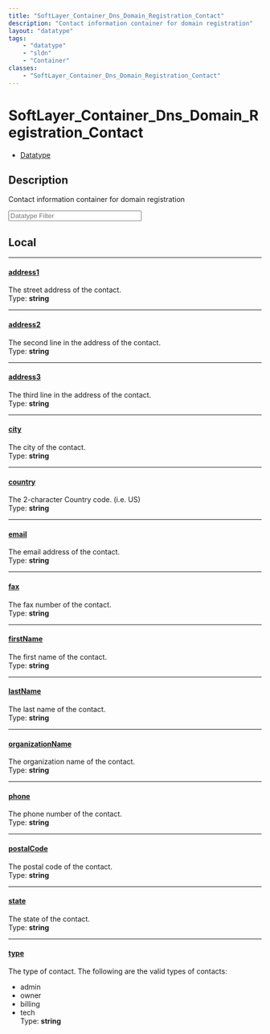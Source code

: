 ```yaml
---
title: "SoftLayer_Container_Dns_Domain_Registration_Contact"
description: "Contact information container for domain registration"
layout: "datatype"
tags:
    - "datatype"
    - "sldn"
    - "Container"
classes:
    - "SoftLayer_Container_Dns_Domain_Registration_Contact"
---
```


# SoftLayer_Container_Dns_Domain_Registration_Contact
<div id='service-datatype'>
    <ul id='sldn-reference-tabs'>
        <li id='datatype'> <a href='/reference/datatypes/SoftLayer_Container_Dns_Domain_Registration_Contact' >Datatype</a></li>
    </ul>
</div>

## Description 


Contact information container for domain registration 





<!-- Filer BEGIN -->
<div class="view-filters">
        <div class="clearfix">
            <div class="search-input-box">
                <input placeholder="Datatype Filter" onkeyup="titleSearch(inputId='prop-input', divId='properties', elementClass='prop-row')" 
                    type="text" id="prop-input" value="" size="30" maxlength="128" class="form-text">
            </div>
        </div>
</div>
<!-- Filer END -->

<div id="properties" class="content">
<div id="localProperties" class="prop-content" >

## Local
<div class="prop-row">

-----
[address1]: #address1
#### [address1]
The street address of the contact.  
<span class="type-label">Type: </span>**string**  



</div>
<div class="prop-row">

-----
[address2]: #address2
#### [address2]
The second line in the address of the contact.  
<span class="type-label">Type: </span>**string**  



</div>
<div class="prop-row">

-----
[address3]: #address3
#### [address3]
The third line in the address of the contact.  
<span class="type-label">Type: </span>**string**  



</div>
<div class="prop-row">

-----
[city]: #city
#### [city]
The city of the contact.  
<span class="type-label">Type: </span>**string**  



</div>
<div class="prop-row">

-----
[country]: #country
#### [country]
The 2-character Country code. (i.e. US)  
<span class="type-label">Type: </span>**string**  



</div>
<div class="prop-row">

-----
[email]: #email
#### [email]
The email address of the contact.  
<span class="type-label">Type: </span>**string**  



</div>
<div class="prop-row">

-----
[fax]: #fax
#### [fax]
The fax number of the contact.  
<span class="type-label">Type: </span>**string**  



</div>
<div class="prop-row">

-----
[firstName]: #firstname
#### [firstName]
The first name of the contact.  
<span class="type-label">Type: </span>**string**  



</div>
<div class="prop-row">

-----
[lastName]: #lastname
#### [lastName]
The last name of the contact.  
<span class="type-label">Type: </span>**string**  



</div>
<div class="prop-row">

-----
[organizationName]: #organizationname
#### [organizationName]
The organization name of the contact.  
<span class="type-label">Type: </span>**string**  



</div>
<div class="prop-row">

-----
[phone]: #phone
#### [phone]
The phone number of the contact.  
<span class="type-label">Type: </span>**string**  



</div>
<div class="prop-row">

-----
[postalCode]: #postalcode
#### [postalCode]
The postal code of the contact.  
<span class="type-label">Type: </span>**string**  



</div>
<div class="prop-row">

-----
[state]: #state
#### [state]
The state of the contact.  
<span class="type-label">Type: </span>**string**  



</div>
<div class="prop-row">

-----
[type]: #type
#### [type]
The type of contact. The following are the valid types of contacts: 
* admin
* owner
* billing
* tech  
<span class="type-label">Type: </span>**string**  



</div>
</div>
<!-- LOCAL PROPERTY END -->

</div>


